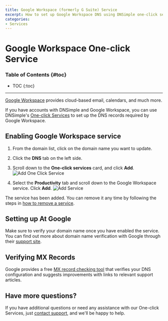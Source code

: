 ```yaml
---
title: Google Workspace (formerly G Suite) Service
excerpt: How to set up Google Workspace DNS using DNSimple one-click service.
categories:
- Services
---
```


# Google Workspace One-click Service

### Table of Contents {#toc}

* TOC
{:toc}

---

[Google Workspace](https://workspace.google.com) provides cloud-based email, calendars, and much more.

If you have accounts with DNSimple and Google Workspace, you can use DNSimple's [One-click Services](/categories/services/) to set up the DNS records required by Google Workspace.

## Enabling Google Workspace service

1. From the domain list, click on the domain name you want to update.
1. Click the **DNS** tab on the left side.
1. Scroll down to the **One-click services** card, and click **Add**.
    ![Add One Click Service](/files/add-one-click-service.png)

1. Select the **Productivity** tab and scroll down to the Google Workspace service. Click **Add**.
    ![Add Service](/files/services-google-apps.png)

The service has been added. You can remove it any time by following the steps in [how to remove a service](/articles/services/#removing-services).

## Setting up At Google

Make sure to verify your domain name once you have enabled the service. You can find out more about domain name verification with Google through their [support site](https://support.google.com/a/search?q=domain+verification).

## Verifying MX Records

Google provides a free [MX record checking tool](https://toolbox.googleapps.com/apps/checkmx) that verifies your DNS configuration and suggests improvements with links to relevant support articles.

## Have more questions?

If you have additional questions or need any assistance with our One-click Services, just [contact support](https://dnsimple.com/feedback), and we'll be happy to help.

